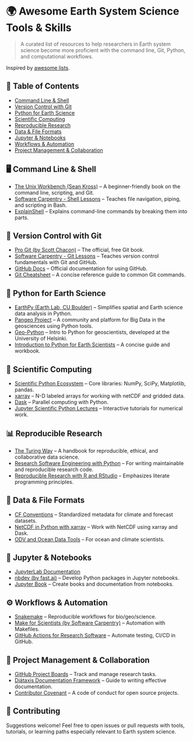 # 🌍 Awesome Earth System Science Tools & Skills

> A curated list of resources to help researchers in Earth system science become more proficient with the command line, Git, Python, and computational workflows.

Inspired by [awesome lists](https://github.com/sindresorhus/awesome).

## 📁 Table of Contents

- [Command Line & Shell](#-command-line--shell)
- [Version Control with Git](#-version-control-with-git)
- [Python for Earth Science](#-python-for-earth-science)
- [Scientific Computing](#-scientific-computing)
- [Reproducible Research](#-reproducible-research)
- [Data & File Formats](#-data--file-formats)
- [Jupyter & Notebooks](#-jupyter--notebooks)
- [Workflows & Automation](#-workflows--automation)
- [Project Management & Collaboration](#-project-management--collaboration)

## 🖥️ Command Line & Shell

- [The Unix Workbench (Sean Kross)](https://seankross.com/the-unix-workbench/) – A beginner-friendly book on the command line, scripting, and Git.
- [Software Carpentry - Shell Lessons](https://swcarpentry.github.io/shell-novice/) – Teaches file navigation, piping, and scripting in Bash.
- [ExplainShell](https://explainshell.com/) – Explains command-line commands by breaking them into parts.

## 🔁 Version Control with Git

- [Pro Git (by Scott Chacon)](https://git-scm.com/book/en/v2) – The official, free Git book.
- [Software Carpentry - Git Lessons](https://swcarpentry.github.io/git-novice/) – Teaches version control fundamentals with Git and GitHub.
- [GitHub Docs](https://docs.github.com/) – Official documentation for using GitHub.
- [Git Cheatsheet](https://education.github.com/git-cheat-sheet-education.pdf) – A concise reference guide to common Git commands.

## 🐍 Python for Earth Science

- [EarthPy (Earth Lab, CU Boulder)](https://earthpy.readthedocs.io/en/latest/) – Simplifies spatial and Earth science data analysis in Python.
- [Pangeo Project](https://pangeo.io/) – A community and platform for Big Data in the geosciences using Python tools.
- [Geo-Python](https://geo-python-site.readthedocs.io/en/latest/) – Intro to Python for geoscientists, developed at the University of Helsinki.
- [Introduction to Python for Earth Scientists](https://mygeohub.org/resources/1256/download/Python-for-Earth-Scientists.pdf) – A concise guide and workbook.

## 🧮 Scientific Computing

- [Scientific Python Ecosystem](https://scipy.org/) – Core libraries: NumPy, SciPy, Matplotlib, pandas.
- [xarray](https://docs.xarray.dev/en/stable/) – N-D labeled arrays for working with netCDF and gridded data.
- [Dask](https://www.dask.org/) – Parallel computing with Python.
- [Jupyter Scientific Python Lectures](https://github.com/jrjohansson/scientific-python-lectures) – Interactive tutorials for numerical work.

## 📊 Reproducible Research

- [The Turing Way](https://the-turing-way.netlify.app/) – A handbook for reproducible, ethical, and collaborative data science.
- [Research Software Engineering with Python](https://merely-useful.tech/py-rse/) – For writing maintainable and reproducible research code.
- [Reproducible Research with R and RStudio](https://bookdown.org/rdpeng/RProgDA/) – Emphasizes literate programming principles.

## 📂 Data & File Formats

- [CF Conventions](http://cfconventions.org/) – Standardized metadata for climate and forecast datasets.
- [NetCDF in Python with xarray](https://tutorial.xarray.dev/) – Work with NetCDF using xarray and Dask.
- [ODV and Ocean Data Tools](https://www.awi.de/en/science/geosciences/marine-data/ocean-data-view.html) – For ocean and climate scientists.

## 📒 Jupyter & Notebooks

- [JupyterLab Documentation](https://jupyterlab.readthedocs.io/en/stable/)
- [nbdev (by fast.ai)](https://nbdev.fast.ai/) – Develop Python packages in Jupyter notebooks.
- [Jupyter Book](https://jupyterbook.org/) – Create books and documentation from notebooks.

## ⚙️ Workflows & Automation

- [Snakemake](https://snakemake.readthedocs.io/en/stable/) – Reproducible workflows for bio/geo/science.
- [Make for Scientists (by Software Carpentry)](https://swcarpentry.github.io/make-novice/) – Automation with Makefiles.
- [GitHub Actions for Research Software](https://github.com/marketplace?type=actions) – Automate testing, CI/CD in GitHub.

## 🤝 Project Management & Collaboration

- [GitHub Project Boards](https://docs.github.com/en/issues/organizing-your-work-with-project-boards/managing-project-boards) – Track and manage research tasks.
- [Diátaxis Documentation Framework](https://diataxis.fr/) – Guide to writing effective documentation.
- [Contributor Covenant](https://www.contributor-covenant.org/) – A code of conduct for open source projects.

## 🧠 Contributing

Suggestions welcome! Feel free to open issues or pull requests with tools, tutorials, or learning paths especially relevant to Earth system science.
